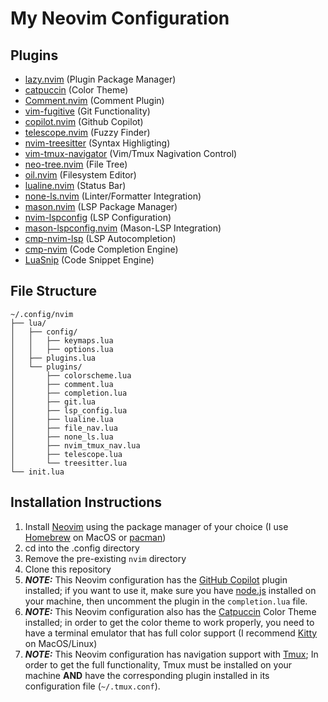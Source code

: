# My Neovim Configuration

## Plugins
- [lazy.nvim](https://github.com/folke/lazy.nvim) (Plugin Package Manager)
- [catpuccin](https://github.com/catppuccin/nvim) (Color Theme)
- [Comment.nvim](https://github.com/numToStr/Comment.nvim) (Comment Plugin)
- [vim-fugitive](https://github.com/tpope/vim-fugitive) (Git Functionality)
- [copilot.nvim](https://github.com/github/copilot.vim) (Github Copilot)
- [telescope.nvim](https://github.com/nvim-telescope/telescope.nvim) (Fuzzy Finder)
- [nvim-treesitter](https://github.com/nvim-treesitter/nvim-treesitter) (Syntax Highligting)
- [vim-tmux-navigator](https://github.com/christoomey/vim-tmux-navigator) (Vim/Tmux Nagivation Control)
- [neo-tree.nvim](https://github.com/nvim-neo-tree/neo-tree.nvim) (File Tree)
- [oil.nvim](https://github.com/stevearc/oil.nvim) (Filesystem Editor)
- [lualine.nvim](https://github.com/nvim-lualine/lualine.nvim) (Status Bar)
- [none-ls.nvim](https://github.com/nvimtools/none-ls.nvim) (Linter/Formatter Integration)
- [mason.nvim](https://github.com/williamboman/mason.nvim) (LSP Package Manager)
- [nvim-lspconfig](https://github.com/neovim/nvim-lspconfig) (LSP Configuration)
- [mason-lspconfig.nvim](https://github.com/williamboman/mason-lspconfig.nvim) (Mason-LSP Integration)
- [cmp-nvim-lsp](https://github.com/hrsh7th/cmp-nvim-lsp) (LSP Autocompletion)
- [cmp-nvim](https://github.com/hrsh7th/nvim-cmp) (Code Completion Engine)
- [LuaSnip](https://github.com/L3MON4D3/LuaSnip) (Code Snippet Engine)


## File Structure
```
~/.config/nvim
├── lua/
│   ├── config/
│   │   ├── keymaps.lua
│   │   ├── options.lua
│   ├── plugins.lua
│   └── plugins/
│       ├── colorscheme.lua
│       ├── comment.lua
│       ├── completion.lua
│       ├── git.lua
│       ├── lsp_config.lua
│       ├── lualine.lua
│       ├── file_nav.lua
│       ├── none_ls.lua
│       ├── nvim_tmux_nav.lua
│       ├── telescope.lua
│       └── treesitter.lua
└── init.lua
```

## Installation Instructions
1. Install [Neovim](https://neovim.io) using the package manager of your choice (I use [Homebrew](https://brew.sh) on MacOS or [pacman](https://wiki.archlinux.org/title/Pacman))
2. cd into the .config directory
3. Remove the pre-existing `nvim` directory
4. Clone this repository
5. ***NOTE:*** This Neovim configuration has the [GitHub Copilot](https://github.com/github/copilot.vim) plugin installed; if you want to use it, make sure you have [node.js](https://nodejs.org/en) installed on your machine, then uncomment the plugin in the `completion.lua` file.
6. ***NOTE:*** This Neovim configuration also has the [Catpuccin](https://github.com/catppuccin/catppuccin) Color Theme installed; in order to get the color theme to work properly, you need to have a terminal emulator that has full color support (I recommend [Kitty](https://sw.kovidgoyal.net/kitty/) on MacOS/Linux)
7. ***NOTE:*** This Neovim configuration has navigation support with [Tmux](https://github.com/tmux/tmux/wiki); In order to get the full functionality, Tmux must be installed on your machine **AND** have the corresponding plugin installed in its configuration file (`~/.tmux.conf`).

